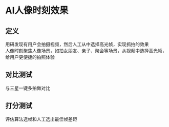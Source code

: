 # AI人像时刻效果
## 定义
用研发现有用户会拍摄视频，然后人工从中选择高光帧，实现抓拍的效果  
人像时刻聚焦人像场景，如拍女朋友、亲子、聚会等场景，从视频中选择高光帧，给用户更便捷的拍照体验  
## 对比测试
与三星一键多拍做对比
## 打分测试
评估算法选帧和人工选出最佳帧差距

